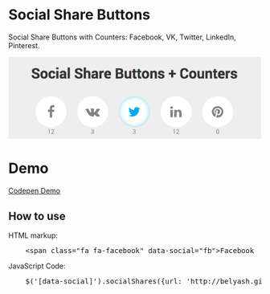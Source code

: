 # Social Share Buttons
Social Share Buttons with Counters: Facebook, VK, Twitter, LinkedIn, Pinterest.

![Social Share Buttons](social-share-buttons.png)

# Demo
[Codepen Demo](http://codepen.io/Belyash/full/ogQbWj/)

## How to use
HTML markup:
<pre>
    &lt;span class="fa fa-facebook" data-social="fb"&gt;Facebook
</pre>
JavaScript Code:
<pre>
    $('[data-social]').socialShares({url: 'http://belyash.github.io'})
</pre>